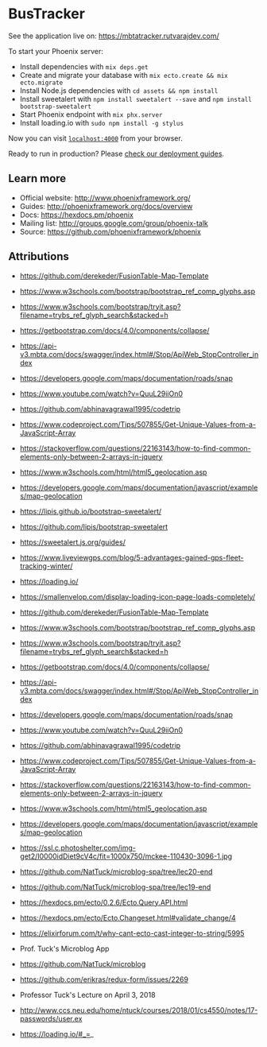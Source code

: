 # BusTracker

See the application live on: https://mbtatracker.rutvarajdev.com/

To start your Phoenix server:

  * Install dependencies with `mix deps.get`
  * Create and migrate your database with `mix ecto.create && mix ecto.migrate`
  * Install Node.js dependencies with `cd assets && npm install`
  * Install sweetalert with `npm install sweetalert --save` and `npm install bootstrap-sweetalert`
  * Start Phoenix endpoint with `mix phx.server`
  * Install loading.io with `sudo npm install -g stylus`

Now you can visit [`localhost:4000`](http://localhost:4000) from your browser.

Ready to run in production? Please [check our deployment guides](http://www.phoenixframework.org/docs/deployment).

## Learn more

  * Official website: http://www.phoenixframework.org/
  * Guides: http://phoenixframework.org/docs/overview
  * Docs: https://hexdocs.pm/phoenix
  * Mailing list: http://groups.google.com/group/phoenix-talk
  * Source: https://github.com/phoenixframework/phoenix
  
## Attributions

  * https://github.com/derekeder/FusionTable-Map-Template
  * https://www.w3schools.com/bootstrap/bootstrap_ref_comp_glyphs.asp
  * https://www.w3schools.com/bootstrap/tryit.asp?filename=trybs_ref_glyph_search&stacked=h
  * https://getbootstrap.com/docs/4.0/components/collapse/
  * https://api-v3.mbta.com/docs/swagger/index.html#/Stop/ApiWeb_StopController_index
  * https://developers.google.com/maps/documentation/roads/snap
  * https://www.youtube.com/watch?v=QuuL29iiOn0
  * https://github.com/abhinavagrawal1995/codetrip
  * https://www.codeproject.com/Tips/507855/Get-Unique-Values-from-a-JavaScript-Array 
  * https://stackoverflow.com/questions/22163143/how-to-find-common-elements-only-between-2-arrays-in-jquery 
  * https://www.w3schools.com/html/html5_geolocation.asp
  * https://developers.google.com/maps/documentation/javascript/examples/map-geolocation 
  * https://lipis.github.io/bootstrap-sweetalert/
  * https://github.com/lipis/bootstrap-sweetalert
  * https://sweetalert.js.org/guides/
  * https://www.liveviewgps.com/blog/5-advantages-gained-gps-fleet-tracking-winter/
  * https://loading.io/
  * https://smallenvelop.com/display-loading-icon-page-loads-completely/
  
  
  
  * https://github.com/derekeder/FusionTable-Map-Template
  * https://www.w3schools.com/bootstrap/bootstrap_ref_comp_glyphs.asp
  * https://www.w3schools.com/bootstrap/tryit.asp?filename=trybs_ref_glyph_search&stacked=h
  * https://getbootstrap.com/docs/4.0/components/collapse/
  * https://api-v3.mbta.com/docs/swagger/index.html#/Stop/ApiWeb_StopController_index
  * https://developers.google.com/maps/documentation/roads/snap
  * https://www.youtube.com/watch?v=QuuL29iiOn0
  * https://github.com/abhinavagrawal1995/codetrip
  * https://www.codeproject.com/Tips/507855/Get-Unique-Values-from-a-JavaScript-Array 
  * https://stackoverflow.com/questions/22163143/how-to-find-common-elements-only-between-2-arrays-in-jquery 
  * https://www.w3schools.com/html/html5_geolocation.asp
  * https://developers.google.com/maps/documentation/javascript/examples/map-geolocation 
  * https://ssl.c.photoshelter.com/img-get2/I0000idDiet9cV4c/fit=1000x750/mckee-110430-3096-1.jpg
  * https://github.com/NatTuck/microblog-spa/tree/lec20-end
  * https://github.com/NatTuck/microblog-spa/tree/lec19-end
  * https://hexdocs.pm/ecto/0.2.6/Ecto.Query.API.html
  * https://hexdocs.pm/ecto/Ecto.Changeset.html#validate_change/4
  * https://elixirforum.com/t/why-cant-ecto-cast-integer-to-string/5995
  * Prof. Tuck's Microblog App
  * https://github.com/NatTuck/microblog
  * https://github.com/erikras/redux-form/issues/2269
  * Professor Tuck's Lecture on April 3, 2018
  * http://www.ccs.neu.edu/home/ntuck/courses/2018/01/cs4550/notes/17-passwords/user.ex
  * https://loading.io/#_=_
